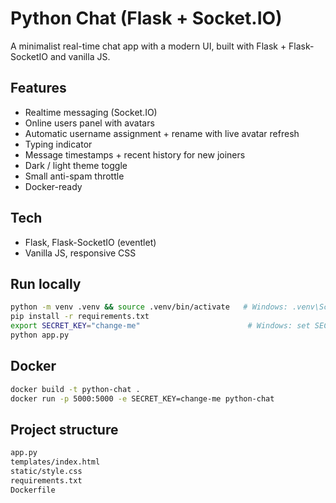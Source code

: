 # Python Chat (Flask + Socket.IO)

A minimalist real-time chat app with a modern UI, built with Flask + Flask-SocketIO and vanilla JS.

## Features

- Realtime messaging (Socket.IO)
- Online users panel with avatars
- Automatic username assignment + rename with live avatar refresh
- Typing indicator
- Message timestamps + recent history for new joiners
- Dark / light theme toggle
- Small anti-spam throttle
- Docker-ready

## Tech

- Flask, Flask-SocketIO (eventlet)
- Vanilla JS, responsive CSS

## Run locally

```bash
python -m venv .venv && source .venv/bin/activate   # Windows: .venv\Scripts\activate
pip install -r requirements.txt
export SECRET_KEY="change-me"                        # Windows: set SECRET_KEY=change-me
python app.py
```
## Docker
```bash
docker build -t python-chat .
docker run -p 5000:5000 -e SECRET_KEY=change-me python-chat
```
## Project structure
```bash
app.py
templates/index.html
static/style.css
requirements.txt
Dockerfile
```
